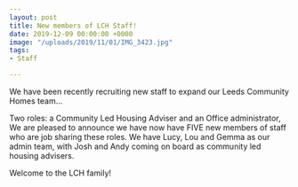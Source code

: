 ```yaml
---
layout: post
title: New members of LCH Staff!
date: 2019-12-09 00:00:00 +0000
image: "/uploads/2019/11/01/IMG_3423.jpg"
tags:
- Staff

---
```

We have been recently recruiting new staff to expand our Leeds Community Homes team...

Two roles: a Community Led Housing Adviser and an Office administrator, We are pleased to announce we have now have FIVE new members of staff who are job sharing these roles. We have Lucy, Lou and Gemma as our admin team, with Josh and Andy coming on board as community led housing advisers.

Welcome to the LCH family!